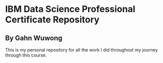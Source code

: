 # IBM Data Science Professional Certificate Repository
## By Gahn Wuwong

This is my personal repository for all the work I did throughout my journey through this course.
